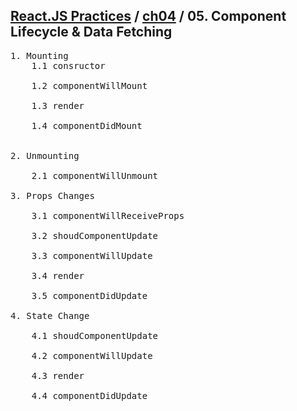 ## [React.JS Practices](https://github.com/kickscar-javascript/react-practices) / [ch04](https://github.com/kickscar-javascript/react-practices/tree/master/ch05) / 05. Component Lifecycle &amp; Data Fetching

<pre>
1. Mounting
    1.1 consructor

    1.2 componentWillMount

    1.3 render

    1.4 componentDidMount
    

2. Unmounting

    2.1 componentWillUnmount

3. Props Changes

    3.1 componentWillReceiveProps

    3.2 shoudComponentUpdate

    3.3 componentWillUpdate

    3.4 render

    3.5 componentDidUpdate

4. State Change

    4.1 shoudComponentUpdate

    4.2 componentWillUpdate

    4.3 render

    4.4 componentDidUpdate
</pre>